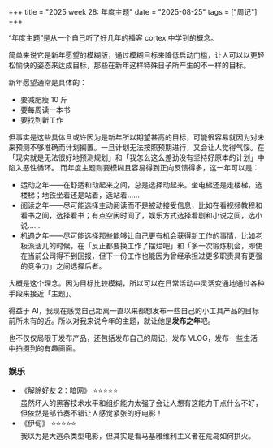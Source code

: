 +++
title = "2025 week 28: 年度主题"
date = "2025-08-25"
tags = ["周记"]
+++

“年度主题”是从一个自己听了好几年的播客 cortex 中学到的概念。

简单来说它是新年愿望的模糊版，通过模糊目标来降低启动门槛，让人可以以更轻松愉快的姿态来达成目标，那些在新年这样特殊日子所产生的不一样的目标。

新年愿望通常是具体的：

- 要减肥瘦 10 斤
- 要每周读一本书
- 要找到新工作

但事实是这些具体且或许因为是新年所以期望甚高的目标，可能很容易就因为对未来预测不够准确而计划搁置。一旦计划无法按照预期进行，又会让人觉得气馁。在「现实就是无法很好地预测规划」和「我怎么这么差劲没有坚持好原本的计划」中陷入恶性循环。
而年度主题则要模糊且容易得到正向反馈得多，这一年可以是：

- 运动之年——在舒适和动起来之间，总是选择动起来。坐电梯还是走楼梯，选楼梯；地铁坐着还是站着，选站着……
- 阅读之年——尽可能选择主动阅读而不是被动接受信息，比如在看视频教程和看书之间，选择看书；有点空闲时间了，娱乐方式选择看剧和小说之间，选小说……
- 机遇之年——尽可能选择那些能够让自己更有机会获得新工作的事情，比如老板派活儿的时候，在「反正都要换工作了摆烂吧」和「多一次锻炼机会，即使在当前公司得不到回报，但下一份工作也能因为曾经承担过更多职责具有更强的竞争力」之间选择后者。

大概是这个理念。因为目标比较模糊，所以可以在日常活动中灵活变通地通过各种手段来接近「主题」。

得益于 AI，我现在感觉自己距离一直以来都想发布一些自己的小工具产品的目标前所未有的近。所以对我来说今年的主题，就让他是**发布之年**吧。

也不仅仅局限于发布产品，还包括发布自己的周记，发布 VLOG，发布一些生活中拍摄到的有趣画面。

### 娱乐

- 《解除好友 2：暗网》 ⭐️⭐️⭐️⭐️⭐️  
  虽然坏人的黑客技术水平和组织能力太强了会让人想有这能力干点什么不好，但依然是部节奏不错让人感觉紧张的好电影！
- 《伊甸》 ⭐️⭐️⭐️⭐️⭐️  
  我以为是大逃杀类型电影，但其实是看马基雅维利主义者在荒岛如何拱火。
